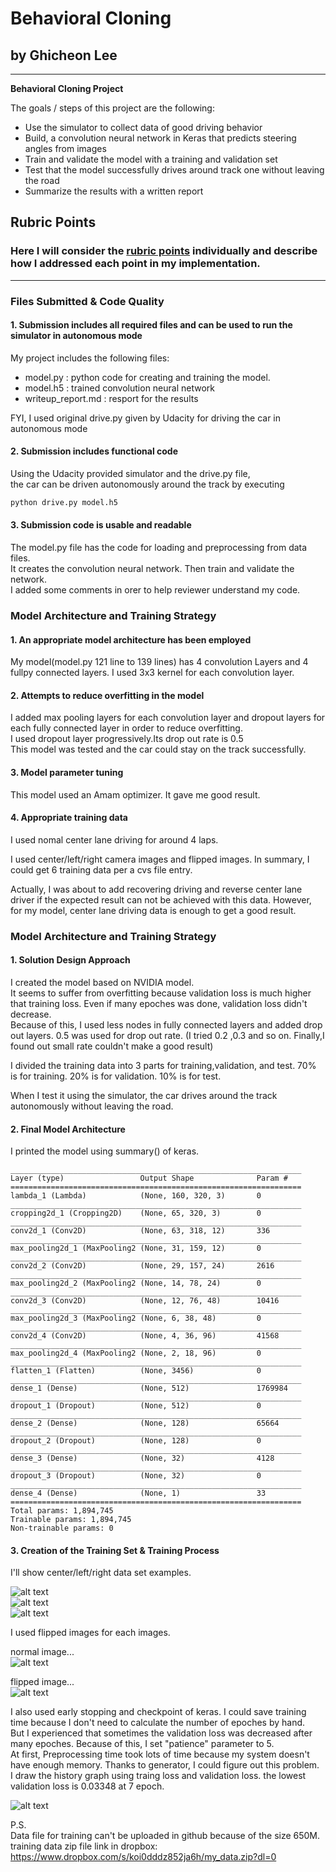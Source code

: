 # **Behavioral Cloning** 

## by Ghicheon Lee

---
**Behavioral Cloning Project**

The goals / steps of this project are the following:
* Use the simulator to collect data of good driving behavior
* Build, a convolution neural network in Keras that predicts steering angles from images
* Train and validate the model with a training and validation set
* Test that the model successfully drives around track one without leaving the road
* Summarize the results with a written report


[//]: # (Image References)

[center_image]: ./center_2017_12_30_21_40_10_739.jpg   "center"
[left_image]:  ./left_2017_12_30_21_40_10_739.jpg      "left"
[right_image]: ./right_2017_12_30_21_40_10_739.jpg     "right"

[normal_image]:   ./left_2017_12_30_21_40_10_739.jpg      "normal"
[flipped_image]:  ./flipped_left_2017_12_30_21_40_10_739.jpg   "Flipped"

[history_image]:  ./train_valid_history.png   "train_valid_loss"

## Rubric Points
### Here I will consider the [rubric points](https://review.udacity.com/#!/rubrics/432/view) individually and describe how I addressed each point in my implementation.  

---
### Files Submitted & Code Quality

#### 1. Submission includes all required files and can be used to run the simulator in autonomous mode

My project includes the following files:
* model.py : python code for creating and training the model.    
* model.h5 : trained convolution neural network      
* writeup_report.md : resport for the results     

FYI, I used original drive.py given by Udacity for driving the car in autonomous mode    

#### 2. Submission includes functional code
Using the Udacity provided simulator and the drive.py file,    
the car can be driven autonomously around the track by executing     

```sh
python drive.py model.h5
```

#### 3. Submission code is usable and readable

The model.py file has the code for loading and preprocessing from data files.      
It creates the convolution neural network. Then train and validate the network.      
I added some comments in orer to help reviewer understand my code.   

### Model Architecture and Training Strategy

#### 1. An appropriate model architecture has been employed
My model(model.py 121 line to 139 lines) has 4 convolution Layers and 4 fullpy connected layers. I used 3x3 kernel for each convolution layer. 

#### 2. Attempts to reduce overfitting in the model

I added max pooling layers for each convolution layer and dropout layers for each fully connected layer in order to reduce overfitting.   
I used dropout layer progressively.Its drop out rate is 0.5     
This model was tested and the car could stay on the track successfully.     


#### 3. Model parameter tuning

This model used an Amam optimizer. It gave me good result. 

#### 4. Appropriate training data

I used nomal center lane driving for around 4 laps.    

I used center/left/right camera images and flipped images. In summary, I could get 6 training  data per a cvs file entry. 

Actually, I was about to add recovering driving and reverse center lane driver if the expected result can not be achieved with this data.
However, for my model, center lane driving data is enough to get a good result.   

### Model Architecture and Training Strategy

#### 1. Solution Design Approach

I created the model based on NVIDIA model.    
It seems to suffer from overfitting  because validation loss is much higher that training loss. Even if many epoches was done, validation loss didn't decrease.    
Because of this, I used less nodes in fully connected layers and added drop out layers.  0.5 was used for  drop out rate. (I tried 0.2 ,0.3 and so on. Finally,I found out small rate couldn't make a good result)   

I divided the training data into 3 parts for training,validation, and test. 70% is for training. 20% is for validation. 10% is for test.

When I test it using the simulator, the car drives around the track autonomously without leaving the road.

#### 2. Final Model Architecture

I printed the model using summary() of keras.          

```
_________________________________________________________________
Layer (type)                 Output Shape              Param #
=================================================================
lambda_1 (Lambda)            (None, 160, 320, 3)       0
_________________________________________________________________
cropping2d_1 (Cropping2D)    (None, 65, 320, 3)        0
_________________________________________________________________
conv2d_1 (Conv2D)            (None, 63, 318, 12)       336
_________________________________________________________________
max_pooling2d_1 (MaxPooling2 (None, 31, 159, 12)       0
_________________________________________________________________
conv2d_2 (Conv2D)            (None, 29, 157, 24)       2616
_________________________________________________________________
max_pooling2d_2 (MaxPooling2 (None, 14, 78, 24)        0
_________________________________________________________________
conv2d_3 (Conv2D)            (None, 12, 76, 48)        10416
_________________________________________________________________
max_pooling2d_3 (MaxPooling2 (None, 6, 38, 48)         0
_________________________________________________________________
conv2d_4 (Conv2D)            (None, 4, 36, 96)         41568
_________________________________________________________________
max_pooling2d_4 (MaxPooling2 (None, 2, 18, 96)         0
_________________________________________________________________
flatten_1 (Flatten)          (None, 3456)              0
_________________________________________________________________
dense_1 (Dense)              (None, 512)               1769984
_________________________________________________________________
dropout_1 (Dropout)          (None, 512)               0
_________________________________________________________________
dense_2 (Dense)              (None, 128)               65664
_________________________________________________________________
dropout_2 (Dropout)          (None, 128)               0
_________________________________________________________________
dense_3 (Dense)              (None, 32)                4128
_________________________________________________________________
dropout_3 (Dropout)          (None, 32)                0
_________________________________________________________________
dense_4 (Dense)              (None, 1)                 33
=================================================================
Total params: 1,894,745
Trainable params: 1,894,745
Non-trainable params: 0

```


#### 3. Creation of the Training Set & Training Process

I'll show center/left/right data set examples.    

![alt text][center_image]         
![alt text][left_image]            
![alt text][right_image]         

I used flipped images for each images.      

normal image...     
![alt text][normal_image]          

flipped image...   
![alt text][flipped_image]          

I also used early stopping and checkpoint of keras. I could save training time  because I don't need to calculate the number of epoches by hand.    
But I experienced that sometimes the validation loss was decreased after many epoches. Because of this, I set "patience" parameter to 5.    
At first, Preprocessing time took lots of time because my system doesn't have enough memory. Thanks to generator, I could figure out this problem.    
I draw the history graph using traing loss and validation loss.   the lowest validation loss is 0.03348 at 7 epoch.

![alt text][history_image]




               
P.S.                  
Data file for training can't be uploaded in github because of the size 650M.   
training data zip file link in dropbox:     
https://www.dropbox.com/s/koi0dddz852ja6h/my_data.zip?dl=0     
